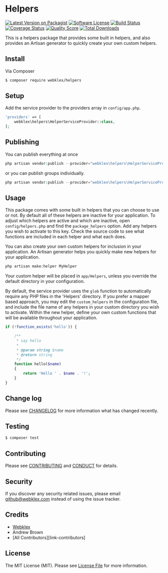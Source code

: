 # Helpers

[![Latest Version on Packagist][ico-version]][link-packagist]
[![Software License][ico-license]](LICENSE.md)
[![Build Status][ico-travis]][link-travis]
[![Coverage Status][ico-scrutinizer]][link-scrutinizer]
[![Quality Score][ico-code-quality]][link-code-quality]
[![Total Downloads][ico-downloads]][link-downloads]

This is a helpers package that provides some built in helpers, and also provides an Artisan generator to quickly create your own custom helpers.

## Install

Via Composer

``` bash
$ composer require webklex/helpers
```

## Setup

Add the service provider to the providers array in `config/app.php`.

``` php
'providers' => [
    webklex\helpers\HelperServiceProvider::class,
];
```

## Publishing

You can publish everything at once

``` php
php artisan vendor:publish --provider="webklex\helpers\HelperServiceProvider"
```

or you can publish groups individually.

``` php
php artisan vendor:publish --provider="webklex\helpers\HelperServiceProvider" --tag="config"
```

## Usage

This package comes with some built in helpers that you can choose to use or not. By default all of these helpers are inactive for your application. To adjust which helpers are active and which are inactive, open `config/helpers.php` and find the `package_helpers` option. Add any helpers you wish to activate to this key. Check the source code to see what functions are included in each helper and what each does.

You can also create your own custom helpers for inclusion in your application. An Artisan generator helps you quickly make new helpers for your application. 

``` sh
php artisan make:helper MyHelper
```

Your custom helper will be placed in `app/Helpers`, unless you override the default directory in your configuration.

By default, the service provider uses the `glob` function to automatically require any PHP files in the 'Helpers' directory. If you prefer a mapper based approach, you may edit the `custom_helpers` in the configuration file, and include the file name of any helpers in your custom directory you wish to activate. Within the new helper, define your own custom functions that will be available throughout your application.

``` php
if (!function_exists('hello')) {

    /**
     * say hello
     *
     * @param string $name
     * @return string
     */
    function hello($name)
    {
        return 'Hello ' . $name . '!';
    }
}
```

## Change log

Please see [CHANGELOG](CHANGELOG.md) for more information what has changed recently.

## Testing

``` bash
$ composer test
```

## Contributing

Please see [CONTRIBUTING](CONTRIBUTING.md) and [CONDUCT](CONDUCT.md) for details.

## Security

If you discover any security related issues, please email github@webklex.com instead of using the issue tracker.

## Credits
- [Webklex][link-author]
- Andrew Brown
- [All Contributors][link-contributors]

## License

The MIT License (MIT). Please see [License File](LICENSE.md) for more information.

[ico-version]: https://img.shields.io/packagist/v/webklex/helpers.svg?style=flat-square
[ico-license]: https://img.shields.io/badge/license-MIT-brightgreen.svg?style=flat-square
[ico-travis]: https://img.shields.io/travis/webklex/helpers/master.svg?style=flat-square
[ico-scrutinizer]: https://img.shields.io/scrutinizer/coverage/g/webklex/helpers.svg?style=flat-square
[ico-code-quality]: https://img.shields.io/scrutinizer/g/webklex/helpers.svg?style=flat-square
[ico-downloads]: https://img.shields.io/packagist/dt/webklex/helpers.svg?style=flat-square

[link-packagist]: https://packagist.org/packages/webklex/helpers
[link-travis]: https://travis-ci.org/webklex/helpers
[link-scrutinizer]: https://scrutinizer-ci.com/g/webklex/helpers/code-structure
[link-code-quality]: https://scrutinizer-ci.com/g/webklex/helpers
[link-downloads]: https://packagist.org/packages/webklex/helpers
[link-author]: https://github.com/webklex
